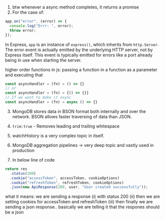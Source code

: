 1. btw whenever a async method completes, it returns a promise
2. For the case of:

```js
app.on("error", (error) => {
  console.log("Errr: ", error);
  throw error;
});
```

In Express, `app` is an instance of `express()`, which inherits from `http.Server`.
The error event is actually emitted by the underlying HTTP server, not by Express itself.
This event is typically emitted for errors like a port already being in use when starting the server.

higher order functions in js:
passing a function in a function as a parameter and executing that

```js
const asyncHandler = (fn) = () => {}
// or
const asyncHandler = (fn) = {() => {}}
// If we want to make it async
const asyncHandler = (fn) = async () => {}
```

3. MongoDB stores data in BSON format both internally and over the network.
   BSON allows faster traversing of data than JSON.

4. `trim:true` - Removes leading and trailing whitespace

5. watchHistory is a very complex topic in itself.

6. MongoDB aggregation pipelines -> very deep topic and vastly used in production

7. In below line of code

```js
return res
  .status(200)
  .cookie("accessToken", accessToken, cookieOptions)
  .cookie("refreshToken", refreshToken, cookieOptions)
  .json(new ApiResponse(200, user, "User created successfully"));
```

what it means:
we are sending a response
(i) with status 200
(ii) then we are setting cookies for accessToken and refreshToken
(iii) then finally we are sending a json response.. basically we are telling it that the respones should be a json
